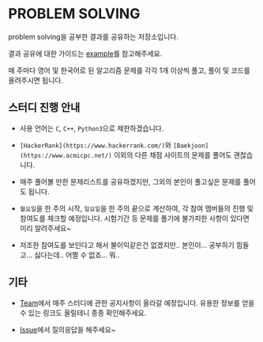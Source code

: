 # PROBLEM SOLVING

problem solving을 공부한 결과를 공유하는 저장소입니다.

결과 공유에 대한 가이드는 [example](https://github.com/algorithm-011/problem-solving/tree/master/example)를 참고해주세요.

매 주마다 영어 및 한국어로 된 알고리즘 문제를 각각 1개 이상씩 풀고, 풀이 및 코드를 올려주시면 됩니다.

## 스터디 진행 안내

- 사용 언어는 `C`, `C++`, `Python3`으로 제한하겠습니다.

- `[HackerRank](https://www.hackerrank.com/)`와 `[Baekjoon](https://www.acmicpc.net/)` 이외의 다른 채점 사이트의 문제를 풀어도 괜찮습니다.

- 매주 풀어볼 만한 문제리스트를 공유하겠지만, 그외의 본인이 풀고싶은 문제를 풀어도 됩니다.

- `월요일`을 한 주의 시작, `일요일`을 한 주의 끝으로 계산하여, 각 참여 멤버들의 진행 및 참여도를 체크할 예정입니다. 시험기간 등 문제를 풀기에 불가피한 사항이 있다면 미리 알려주세요~

- 저조한 참여도를 보인다고 해서 불이익같은건 없겠지만.. 본인이... 공부하기 힘들고... 싫다는데.. 어쩔 수 없죠... 뭐..

## 기타

- [Team](https://github.com/orgs/algorithm-011/teams)에서 매주 스터디에 관한 공지사항이 올라갈 예정입니다. 유용한 정보를 얻을 수 있는 링크도 올릴테니 종종 확인해주세요.

- [Issue](https://github.com/algorithm-011/problem-solving/issues)에서 질의응답을 해주세요~
